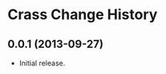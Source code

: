 Crass Change History
====================

0.0.1 (2013-09-27)
------------------

* Initial release.


